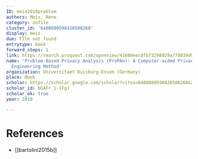 ```yaml
---
ID: meis2018problem
authors: Meis, Rene
category: nofile
cluster_id: '6400880598428508268'
display: meis
due: FIle not found
entrytype: book
forward_steps: 1
link: https://search.proquest.com/openview/41680eecdfbf3298929a778039d0e225/1?pq-origsite=gscholar&cbl=2026366&diss=y
name: 'Problem-Based Privacy Analysis (ProPAn): A Computer-aided Privacy Requirements
  Engineering Method'
organization: Universitaet Duisburg-Essen (Germany)
place: Book
scholar: https://scholar.google.com/scholar?cites=6400880598428508268&as_sdt=2005&sciodt=0,5&hl=en
scholar_id: bGAFr_1-1FgJ
scholar_ok: true
year: 2018

---
```


# References

- [[bartolini2015b]]
